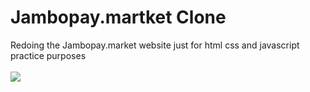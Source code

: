 # Jambopay.martket Clone

Redoing the Jambopay.market website just for html css and javascript practice purposes
<br>
<br>
<img src="img/overview1.png">
